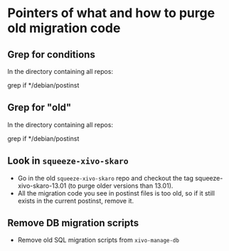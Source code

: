 # Pointers of what and how to purge old migration code

## Grep for conditions

In the directory containing all repos:

   grep if */debian/postinst
   
## Grep for "old"

In the directory containing all repos:

   grep if */debian/postinst

## Look in `squeeze-xivo-skaro`

* Go in the old `squeeze-xivo-skaro` repo and checkout the tag squeeze-xivo-skaro-13.01 (to purge older versions than 13.01).
* All the migration code you see in postinst files is too old, so if it still exists in the current postinst, remove it.

## Remove DB migration scripts

* Remove old SQL migration scripts from `xivo-manage-db`
